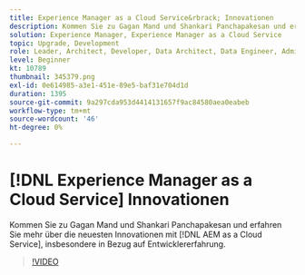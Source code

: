 ```yaml
---
title: Experience Manager as a Cloud Service&rbrack; Innovationen
description: Kommen Sie zu Gagan Mand und Shankari Panchapakesan und erfahren Sie mehr über die neuesten Innovationen mit [!DNL AEM as a Cloud Service], insbesondere in Bezug auf Entwicklererfahrung.
solution: Experience Manager, Experience Manager as a Cloud Service
topic: Upgrade, Development
role: Leader, Architect, Developer, Data Architect, Data Engineer, Admin, User
level: Beginner
kt: 10789
thumbnail: 345379.png
exl-id: 0e614985-a3e1-451e-89e5-baf31e704d1d
duration: 1395
source-git-commit: 9a297cda953d4414131657f9ac84580aea0eabeb
workflow-type: tm+mt
source-wordcount: '46'
ht-degree: 0%

---
```


# [!DNL Experience Manager as a Cloud Service] Innovationen

Kommen Sie zu Gagan Mand und Shankari Panchapakesan und erfahren Sie mehr über die neuesten Innovationen mit [!DNL AEM as a Cloud Service], insbesondere in Bezug auf Entwicklererfahrung.

>[!VIDEO](https://video.tv.adobe.com/v/345379/?quality=12&learn=on)
